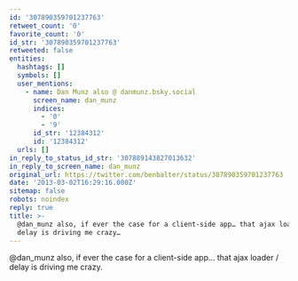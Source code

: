 ```yaml
---
id: '307890359701237763'
retweet_count: '0'
favorite_count: '0'
id_str: '307890359701237763'
retweeted: false
entities:
  hashtags: []
  symbols: []
  user_mentions:
    - name: Dan Munz also @ danmunz.bsky.social
      screen_name: dan_munz
      indices:
        - '0'
        - '9'
      id_str: '12384312'
      id: '12384312'
  urls: []
in_reply_to_status_id_str: '307889143827013632'
in_reply_to_screen_name: dan_munz
original_url: https://twitter.com/benbalter/status/307890359701237763
date: '2013-03-02T16:29:16.000Z'
sitemap: false
robots: noindex
reply: true
title: >-
  @dan_munz also, if ever the case for a client-side app… that ajax loader /
  delay is driving me crazy…
---
```


@dan_munz also, if ever the case for a client-side app… that ajax loader / delay is driving me crazy.